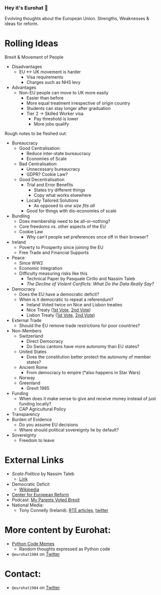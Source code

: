 
### Hey it's Eurohat 👋
Evolving thoughts about the European Union. Strengths, Weaknesses & ideas for reform.

# Rolling Ideas
Brexit & Movement of People
* Disadvantages
    * EU <-> UK movement is harder
        * Visa requirements
        * Charges such as NHS levy
* Advantages
    * Non-EU people can move to UK more easily
      * Easier than before
      * More equal treatment irrespective of origin country
      * Students can stay longer after graduation
      * Tier 2 -> Skilled Worker visa
          * Pay threshold is lower
          * More jobs qualify

Rough notes to be fleshed out:
* Bureaucracy
   * Good Centralisation:
       * Reduce inter-state bureaucracy
       * Economies of Scale
   * Bad Centralisation:
       * Unnecessary bureaucracy
       * GDPR? Cookie Law?
   * Good Decentralisation  
       * Trial and Error Benefits
           * States try different things
           * Copy what works elsewhere
       * Locally Tailored Solutions
           * As opposed to *one size fits all*
       * Good for things with dis-economies of scale
* Bundling
  * Does membership need to be all-or-nothing?
  * Core freedoms vs. other aspects of the EU
  * Cookie Law
     * Why can't people set preferences once off in their browser?
* Ireland
   * Poverty to Prosperity since joining the EU
   * Free Trade and Financial Supports
* Peace
   * Since WW2
   * Economic Integration
   * Difficulty measuring risks like this
       * Technical Paper by Pasquale Cirillo and Nassim Taleb
       * *The Decline of Violent Conflicts: What Do the Data Really Say?*
* Democracy
   * Does the EU have a democratic deficit?
   * When is it democratic to repeat a referendum?
       * Ireland Voted twice on Nice and Lisbon treaties
       * Nice Treaty ([1st Vote](https://en.wikipedia.org/wiki/Twenty-fourth_Amendment_of_the_Constitution_Bill_2001), [2nd Vote](https://en.wikipedia.org/wiki/Twenty-sixth_Amendment_of_the_Constitution_of_Ireland))
       * Lisbon Treaty ([1st Vote](https://en.wikipedia.org/wiki/Twenty-eighth_Amendment_of_the_Constitution_Bill_2008), [2nd Vote](https://en.wikipedia.org/wiki/Twenty-eighth_Amendment_of_the_Constitution_of_Ireland))
* External Trade
   * Should the EU remove trade restrictions for poor countries?
* Non-Members
   * Switzerland
       * Direct Democracy
       * Do Swiss cantons have more autonomy than EU states?
   * United States
       * Does the constitution better protect the autonomy of member states?
   * Ancient Rome
       * From democracy to empire (*also happens in Star Wars)
   * Norway
   * Greenland
       * Grexit 1985
* Funding
   * When does it make sense to give and receive money instead of just funding locally?
   * CAP Agricultural Policy
* Transparency
* Burden of Evidence
   * Do you assume EU decisions
   * Where should political sovereignty lie by default?
* Sovereignty
   * Freedom to leave

# External Links
* *Scala Politica* by Nassim Taleb
    * [Link](https://www.academia.edu/38433249/Scala_Politica)
* Democratic Deficit
    * [Wikipedia](https://en.wikipedia.org/wiki/Democratic_deficit)
* [Center for European Reform](https://www.cer.eu/about)
* Podcast: [My Parents Voted Brexit](https://twitter.com/parents4brexit?lang=en)
* National Media:
    * Tony Connelly (Ireland): [RTÉ articles](https://www.rte.ie/author/822154-tony-connelly/), [twitter](https://twitter.com/tconnellyRTE)

# More content by Eurohat:
* [Python Code Memes](https://gist.github.com/eurohat1984)
    * Random thoughts expressed as Python code
* `@eurohat1984` on [Twitter](https://twitter.com/eurohat1984)

# Contact:
- `@eurohat1984` on [Twitter](https://twitter.com/eurohat1984)

<!--
**eurohat1984/eurohat1984** is a ✨ _special_ ✨ repository because its `README.md` (this file) appears on your GitHub profile.
Here are some ideas to get you started:
- ⚡ Fun fact: 
-->
